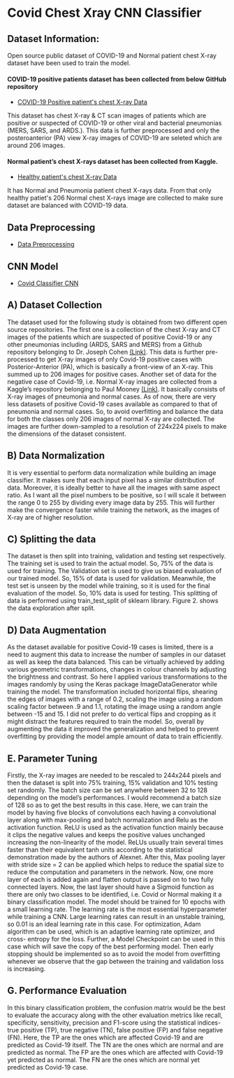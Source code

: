 # Covid Chest Xray CNN Classifier

## Dataset Information:

Open source public dataset of COVID-19 and Normal patient chest X-ray dataset have been used to train the model.

#### COVID-19 positive patients dataset has been collected from below GitHub repository

- [COVID-19 Positive patient's chest X-ray Data](https://github.com/ieee8023/covid-chestxray-dataset)


This dataset has chest X-ray & CT scan images of patients which are positive or suspected of COVID-19 or other viral and bacterial pneumonias (MERS, SARS, and ARDS.). This data is further preprocessed and only the posteroanterior (PA) view X-ray images of COVID-19 are seleted which are around 206 images.


#### Normal patient’s chest X-rays dataset has been collected from Kaggle. 

- [Healthy patient's chest X-ray Data](https://www.kaggle.com/paultimothymooney/chest-xray-pneumonia)

It has Normal and Pneumonia patient chest X-rays data. From that only healthy patiet's 206 Normal chest X-rays image are collected to make sure dataset are balanced with COVID-19 data.


## Data Preprocessing

- [Data Preprocessing](https://github.com/parekhjigar/covid-chestxray-cnn/blob/master/Data_preprocessing.ipynb)

## CNN Model
- [Covid Classifier CNN](https://github.com/parekhjigar/covid-chestxray-cnn/blob/master/covid_classifier_cnn.ipynb)


## A) Dataset Collection

The dataset used for the following study is obtained from two different open source repositories. The first one is a collection of the chest X-ray and CT images of the patients which are suspected of positive Covid-19 or any other pneumonias including (ARDS, SARS and MERS) from a Github repository belonging to Dr. Joseph Cohen [(Link)](https://github.com/ieee8023/covid-chestxray-dataset). This data is further pre-processed to get X-ray images of only Covid-19 positive cases with Posterior-Anterior (PA), which is basically a front-view of an X-ray. This summed up to 206 images for positive cases. Another set of data for the negative case of Covid-19, i.e. Normal X-ray images are collected from a Kaggle’s repository belonging to Paul Mooney [(Link)](https://www.kaggle.com/paultimothymooney/chest-xray-). It basically consists of X-ray images of pneumonia and normal cases. As of now, there are very less datasets of positive Covid-19 cases available as compared to that of pneumonia and normal cases. So, to avoid overfitting and balance the data for both the classes only 206 images of normal X-ray are collected. The images are further down-sampled to a resolution of 224x224 pixels to make the dimensions of the dataset consistent.

## B) Data Normalization

It is very essential to perform data normalization while building an image classifier. It makes sure that each input pixel has a similar distribution of data. Moreover, it is ideally better to have all the images with same aspect ratio. As I want all the pixel numbers to be positive, so I will scale it between the range 0 to 255 by dividing every image data by 255. This will further make the convergence faster while training the network, as the images of X-ray are of higher resolution.

## C) Splitting the data

The dataset is then split into training, validation and testing set respectively. The training set is used to train the actual model. So, 75% of the data is used for training. The Validation set is used to give us biased evaluation of our trained model. So, 15% of data is used for validation. Meanwhile, the test set is unseen by the model while training, so it is used for the final evaluation of the model. So, 10% data is used for testing. This splitting of data is performed using train_test_split of sklearn library. Figure 2. shows the data exploration after split.

## D) Data Augmentation

As the dataset available for positive Covid-19 cases is limited, there is a need to augment this data to increase the number of samples in our dataset as well as keep the data balanced. This can be virtually achieved by adding various geometric transformations, changes in colour channels by adjusting the brightness and contrast. So here I applied various transformations to the images randomly by using the Keras package ImageDataGenerator while training the model. The transformation included horizontal flips, shearing the edges of images with a range of 0.2, scaling the image using a random scaling factor between .9 and 1.1, rotating the image using a random angle between -15 and 15. I did not prefer to do vertical flips and cropping as it might distract the features required to train the model. So, overall by augmenting the data it improved the generalization and helped to prevent overfitting by providing the model ample amount of data to train efficiently.

## E. Parameter Tuning

Firstly, the X-ray images are needed to be rescaled to 244x244 pixels and then the dataset is split into 75% training, 15% validation and 10% testing set randomly. The batch size can be set anywhere between 32 to 128 depending on the model’s performances. I would recommend a batch size of 128 so as to get the best results in this case. Here, we can train the model by having five blocks of convolutions each having a convolutional layer along with max-pooling and batch normalization and Relu as the activation function. ReLU is used as the activation function mainly because it clips the negative values and keeps the positive values unchanged increasing the non-linearity of the model. ReLUs usually train several times faster than their equivalent tanh units according to the statistical demonstration made by the authors of Alexnet. After this, Max pooling layer with stride size = 2 can be applied which helps to reduce the spatial size to reduce the computation and parameters in the network. Now, one more layer of each is added again and flatten output is passed on to two fully connected layers. Now, the last layer should have a Sigmoid function as there are only two classes to be identified, i.e. Covid or Normal making it a binary classification model. The model should be trained for 10 epochs with a small learning rate. The learning rate is the most essential hyperparameter while training a CNN. Large learning rates can result in an unstable training, so 0.01 is an ideal learning rate in this case. For optimization, Adam algorithm can be used, which is an adaptive learning rate optimizer, and cross- entropy for the loss. Further, a Model Checkpoint can be used in this case which will save the copy of the best performing model. Then early stopping should be implemented so as to avoid the model from overfitting whenever we observe that the gap between the training and validation loss is increasing.

## G. Performance Evaluation

In this binary classification problem, the confusion matrix would be the best to evaluate the accuracy along with the other evaluation metrics like recall, specificity, sensitivity, precision and F1-score using the statistical indices- true positive (TP), true negative (TN), false positive (FP) and false negative (FN).
Here, the TP are the ones which are affected Covid-19 and are predicted as Covid-19 itself. The TN are the ones which are normal and are predicted as normal. The FP are the ones which are affected with Covid-19 yet predicted as normal. The FN are the ones which are normal yet predicted as Covid-19 case.
